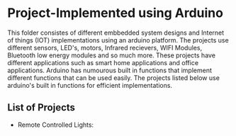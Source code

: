 # Project-Implemented using Arduino
This folder consistes of different embbedded system designs and Internet of things (IOT) implementations using an arduino platform. The projects use different sensors, LED's, motors, Infrared recievers, WIFI Modules, Bluetooth low energy modules and so much more. These projects have different applications such as smart home applications and office applications. 
Arduino has numourous built in functions that implement different functions that can be used easily. The projects listed below use arduino's built in functions for efficient implementations. 
## List of Projects
* Remote Controlled Lights: 
